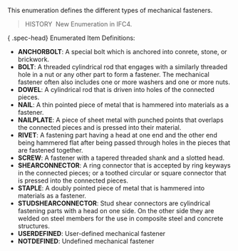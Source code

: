 ﻿This enumeration defines the different types of mechanical fasteners.

> HISTORY&nbsp; New Enumeration in IFC4.

{ .spec-head}
Enumerated Item Definitions:

* **ANCHORBOLT**: A special bolt which is anchored into conrete, stone, or brickwork.
* **BOLT**: A threaded cylindrical rod that engages with a similarly threaded hole in a nut or any other part to form a fastener. The mechanical fastener often also includes one or more washers and one or more nuts.
* **DOWEL**: A cylindrical rod that is driven into holes of the connected pieces.
* **NAIL**: A thin pointed piece of metal that is hammered into materials as a fastener.
* **NAILPLATE**: A piece of sheet metal with punched points that overlaps the connected pieces and is pressed into their material.
* **RIVET**: A fastening part having a head at one end and the other end being hammered flat after being passed through holes in the pieces that are fastened together.
* **SCREW**: A fastener with a tapered threaded shank and a slotted head.
* **SHEARCONNECTOR**: A ring connector that is accepted by ring keyways in the connected pieces; or a toothed circular or square connector that is pressed into the connected pieces.
* **STAPLE**: A doubly pointed piece of metal that is hammered into materials as a fastener.
* **STUDSHEARCONNECTOR**: Stud shear connectors are cylindrical fastening parts with a head on one side. On the other side they are welded on steel members for the use in composite steel and concrete structures.
* **USERDEFINED**: User-defined mechanical fastener
* **NOTDEFINED**: Undefined mechanical fastener
